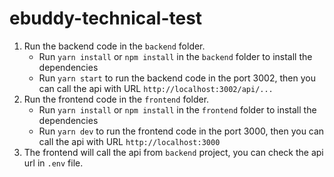 # ebuddy-technical-test

1. Run the backend code in the `backend` folder.
    - Run `yarn install` or `npm install` in the `backend` folder to install the dependencies
    - Run `yarn start` to run the backend code in the port 3002, then you can call the api with URL `http://localhost:3002/api/...`
2. Run the frontend code in the `frontend` folder.
    - Run `yarn install` or `npm install` in the `frontend` folder to install the dependencies
    - Run `yarn dev` to run the frontend code in the port 3000, then you can call the api with URL `http://localhost:3000`
3. The frontend will call the api from `backend` project, you can check the api url in `.env` file.